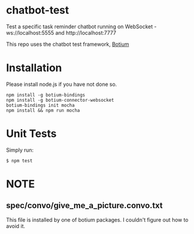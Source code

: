 # chatbot-test

Test a specific task reminder chatbot running on WebSocket - ws://localhost:5555 and http://localhost:7777

This repo uses the chatbot test framework, [Botium](https://botium-docs.readthedocs.io/en/latest/)


# Installation

Please install node.js if you have not done so.

```
npm install -g botium-bindings
npm install -g botium-connector-websocket
botium-bindings init mocha
npm install && npm run mocha
```

# Unit Tests

Simply run:
```
$ npm test
```

# NOTE

## spec/convo/give_me_a_picture.convo.txt

This file is installed by one of botium packages. I couldn't figure out how to avoid it.
